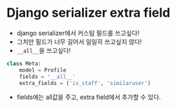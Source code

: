 # Django serializer extra field

- django serializer에서 커스텀 필드를 쓰고싶다!
- 그치만 필드가 너무 길어서 일일히 쓰고싶지 않다!
- `__all__`을 쓰고싶다!

```python
class Meta:
    model = Profile
    fields = '__all__'
    extra_fields = ('is_staff', 'similaruser')
```

- fields에는 all값을 주고, extra field에서 추가할 수 있다.


